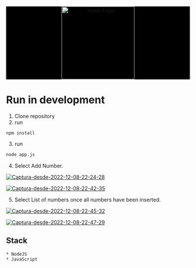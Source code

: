 <p align="center" style="background: black">
   <a href="https://www.macheight.com/" target="blank"><img src="https://images.squarespace-cdn.com/content/v1/5f7c74b3ebc1ba132269c5a7/1611678115046-8C180XU5WIJ07PA60ADA/mach_8_logo_highlight_full.jpg?format=1500w" width="200" alt="mach Logo" /></a>
</p>


# Run in development

1. Clone repository
2. run
```
npm install
```

3. run 
```bash
node app.js 
```

4. Select Add Number.

<a href="https://ibb.co/5vCb5GG"><img src="https://i.ibb.co/RPtRCYY/Captura-desde-2022-12-08-22-24-28.png" alt="Captura-desde-2022-12-08-22-24-28" border="0" /></a>

<a href="https://ibb.co/SwWt3Cg"><img src="https://i.ibb.co/XxN7CRP/Captura-desde-2022-12-08-22-42-35.png" alt="Captura-desde-2022-12-08-22-42-35" border="0" /></a>

5. Select List of numbers once all numbers have been inserted.

<a href="https://ibb.co/nwxPhsx"><img src="https://i.ibb.co/Bf0n8V0/Captura-desde-2022-12-08-22-45-32.png" alt="Captura-desde-2022-12-08-22-45-32" border="0" /></a>

<a href="https://ibb.co/s1ckBJs"><img src="https://i.ibb.co/Jp80hFr/Captura-desde-2022-12-08-22-47-29.png" alt="Captura-desde-2022-12-08-22-47-29" border="0" /></a>


## Stack
```
* NodeJS
* JavaScript
```

